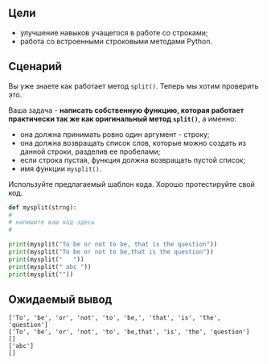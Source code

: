 ## Цели

*   улучшение навыков учащегося в работе со строками;
*   работа со встроенными строковыми методами Python.

## Сценарий

Вы уже знаете как работает метод `split()`. Теперь мы хотим проверить это.

Ваша задача - **написать собственную функцию, которая работает практически так же как оригинальный метод `split()`**, а именно:

*   она должна принимать ровно один аргумент - строку;
*   она должна возвращать список слов, которые можно создать из данной строки, разделив ее пробелами;
*   если строка пустая, функция должна возвращать пустой список;
*   имя функции `mysplit()`.

Используйте предлагаемый шаблон кода. Хорошо протестируйте свой код.

```python
def mysplit(strng):
#
# напишите ваш код здесь
#

print(mysplit("To be or not to be, that is the question"))
print(mysplit("To be or not to be,that is the question"))
print(mysplit("   "))
print(mysplit(" abc "))
print(mysplit(""))

```

## Ожидаемый вывод

```
['To', 'be', 'or', 'not', 'to', 'be,', 'that', 'is', 'the', 'question']
['To', 'be', 'or', 'not', 'to', 'be,that', 'is', 'the', 'question']
[]
['abc']
[]
```

